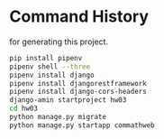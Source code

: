# Command History

for generating this project.

```sh
pip install pipenv
pipenv shell --three
pipenv install django
pipenv install djangorestframework
pipenv install django-cors-headers
django-amin startproject hw03
cd hw03 
python manage.py migrate
python manage.py startapp commathweb
```
